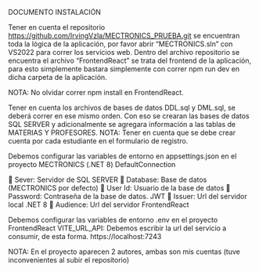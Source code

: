 DOCUMENTO INSTALACIÓN

Tener en cuenta el repositorio https://github.com/IrvingVzla/MECTRONICS_PRUEBA.git se encuentran toda la lógica de la aplicación, por favor abrir “MECTRONICS.sln” con VS2022 para correr los servicios web.
Dentro del archivo repositorio se encuentra el archivo “FrontendReact” se trata del frontend de la aplicación, para esto simplemente bastara simplemente con correr npm run dev en dicha carpeta de la aplicación.

NOTA: No olvidar correr npm install en FrontendReact.

Tener en cuenta los archivos de bases de datos DDL.sql y DML.sql, se deberá correr en ese mismo orden. Con eso se crearan las bases de datos SQL SERVER y adicionalmente se agregara información a las tablas de MATERIAS Y PROFESORES.
NOTA: Tener en cuenta que se debe crear cuenta por cada estudiante en el formulario de registro.

Debemos configurar las variables de entorno en appsettings.json en el proyecto MECTRONICS (.NET 8)
DefaultConnection

 Sever: Servidor de SQL SERVER  Database: Base de datos (MECTRONICS por defecto)  User Id: Usuario de la base de datos  Password: Contraseña de la base de datos. JWT  Issuer: Url del servidor local .NET 8  Audience: Url del servidor FrontendReact

Debemos configurar las variables de entorno .env en el proyecto FrontendReact
VITE_URL_API: Debemos escribir la url del servicio a consumir, de esta forma. https://localhost:7243

NOTA: En el proyecto aparecen 2 autores, ambas son mis cuentas (tuve inconvenientes al subir el repositorio)
